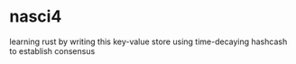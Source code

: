 # nasci4
learning rust by writing this key-value store using time-decaying hashcash to establish consensus
